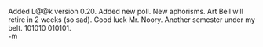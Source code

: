 Added L@@k version 0.20.  Added new poll.  New aphorisms.  Art Bell will retire in 2 weeks (so sad).  Good luck Mr. Noory.  Another semester under my belt.  101010 010101.<br/>
-m
